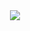 <div id="header" align="center">
  <img src="(https://github.com/user-attachments/assets/5a8aa6a4-70b8-4c04-906f-e80a50ee8ff7)"/>
</div>
